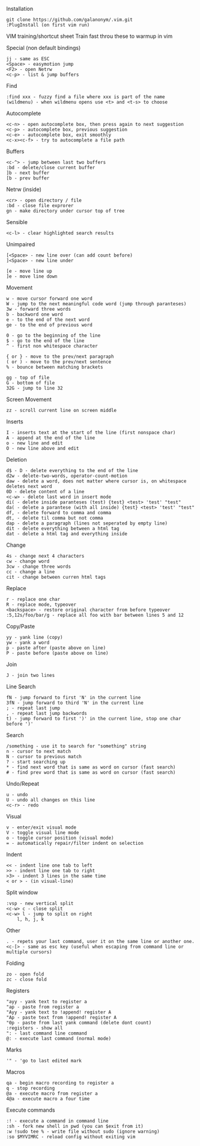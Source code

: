 Installation

    git clone https://github.com/galanonym/.vim.git
    :PlugInstall (on first vim run)

VIM training/shortcut sheet
Train fast throu these to warmup in vim

Special (non default bindings)

    jj - same as ESC
    <Space> - easymotion jump
    <F2> - open Netrw
    <c-p> - list & jump buffers

Find

    :find xxx - fuzzy find a file where xxx is part of the name
    (wildmenu) - when wildmenu opens use <t> and <t-s> to choose

Autocomplete

    <c-n> - open autocomplete box, then press again to next suggestion
    <c-p> - autocomplete box, previous suggestion
    <c-e> - autocomplete box, exit smoothly
    <c-x><c-f> - try to autocomplete a file path

Buffers

    <c-^> - jump between last two buffers
    :bd - delete/close current buffer
    ]b - next buffer
    [b - prev buffer

Netrw (inside)

    <cr> - open directory / file
    :bd - close file exprorer
    gn - make directory under cursor top of tree

Sensible

    <c-l> - clear highlighted search results

Unimpaired

    [<Space> - new line over (can add count before)
    ]<Space> - new line under
    
    [e - move line up
    ]e - move line down

Movement

    w - move cursor forward one word
    W - jump to the next meaningful code word (jump through paranteses)
    3w - forward three words
    b - backword one word
    e - to the end of the next word
    ge - to the end of previous word

    0 - go to the beginning of the line
    $ - go to the end of the line
    ^ - first non whitespace character
    
    { or } - move to the prev/next paragraph
    ( or ) - move to the prev/next sentence
    % - bounce between matching brackets
   
    gg - top of file
    G - bottom of file
    32G - jump to line 32

Screen Movement

    zz - scroll current line on screen middle

Inserts

    I - inserts text at the start of the line (first nonspace char)
    A - append at the end of the line
    o - new line and edit
    O - new line above and edit

Deletion

    d$ - D - delete everything to the end of the line
    d2w - delete-two-words, operator-count-motion
    daw - delete a word, does not matter where cursor is, on whitespace deletes next word
    0D - delete content of a line
    <c-w> - delete last word in insert mode
    di( - delete inside paranteses (test) {test} <test> 'test' "test"
    da( - delete a parantese (with all inside) {test} <test> 'test' "test"
    df, - delete forward to comma and comma
    dt, - delete til comma but not comma
    dap - delete a paragraph (lines not seperated by empty line)
    dit - delete everything between a html tag
    dat - delete a html tag and everything inside

Change

    4s - change next 4 characters
    cw - change word
    3cw - change three words
    cc - change a line
    cit - change between curren html tags

Replace

    r - replace one char
    R - replace mode, typeover
    <backspace> - restore original character from before typeover
    :5,12s/foo/bar/g - replace all foo with bar between lines 5 and 12

Copy/Paste

    yy - yank line (copy)
    yw - yank a word
    p - paste after (paste above on line)
    P - paste before (paste above on line)

Join

    J - join two lines

Line Search

    fN - jump forward to first 'N' in the current line
    3fN - jump forward to third 'N' in the current line
    ; - repeat last jump
    , - repeat last jump backwords
    t) - jump forward to first ')' in the current line, stop one char before ')'

Search

    /something - use it to search for "something" string
    n - cursor to next match
    N - cursor to previous match
    ? - start searching up
    * - find next word that is same as word on cursor (fast search)
    # - find prev word that is same as word on cursor (fast search)

Undo/Repeat

    u - undo
    U - undo all changes on this line
    <c-r> - redo 

Visual

    v - enter/exit visual mode
    V - toggle visual line mode
    o - toggle cursor position (visual mode)
    = - automatically repair/filter indent on selection

Indent

    << - indent line one tab to left
    >> - indent line one tab to right
    >3> - indent 3 lines in the same time
    < or > - (in visual-line)

Split window

    :vsp - new vertical split
    <c-w> c - close split
    <c-w> l - jump to split on right
        l, h, j, k

Other

    . - repets your last command, user it on the same line or another one.
    <c-[> - same as esc key (useful when escaping from command line or multiple cursors)

Folding

    zo - open fold
    zc - close fold

Registers

    "ayy - yank text to register a
    "ap - paste from register a
    "Ayy - yank text to !append! register A
    "Ap - paste text from !append! register A
    "0p - paste from last yank command (delete dont count)
    :registers - show all 
    ": - last command line command
    @: - execute last command (normal mode)

Marks

    '" - 'go to last edited mark

Macros

    qa - begin macro recording to register a
    q - stop recording
    @a - execute macro from register a
    4@a - execute macro a four time

Execute commands

    :! - execute a command in command line
    :sh - fork new shell in pwd (you can $exit from it)
    :w !sudo tee % - write file without sudo (ignore warning)
    :so $MYVIMRC - reload config without exiting vim


